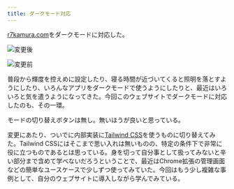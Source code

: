 ```yaml
---
title: ダークモード対応
---
```

[r7kamura.com](https://r7kamura.com/)をダークモードに対応した。

![](https://lh4.googleusercontent.com/zXn1SXDw80wkMZSeEY3MKV7QvuJY6c5jYX6wEh2l_gZtbb8hDnwI_h6YkVIbtj1P3VfwkL91VzV68QFmPxB26bNKHgMLddPKUGMWVa1abgkRYMHiOGT-gc6jvhyTc0arU6mRrKQ1g0HoKDPofTOgri4s2kK398C2rjYJJWFQhvrMlehfsAsKoFBJ "変更後")

![](https://lh5.googleusercontent.com/EXIe3ksMJBw4TNmLfXYjpr76uxogYMCPjBXKPEUAbwJ5yA5eOH9UO_jmnRTuEYYPDaRHPJxSGGZESKsT2mHfFoaVNdecjK6B2LPHeH4VF7iP40IYimEu6pAliM83yQX0k1Pdiu1AO4r93uOUL8-URGfmTcLpVu6jjwOc4NqfZ2QR2PAq7VFGHecv "変更前")

普段から輝度を控えめに設定したり、寝る時間が近づいてくると照明を落とすようにしたり、いろんなアプリをダークモードで使うようにしたりと、最近はいろいろと気を遣うようになってきた。今回このウェブサイトでダークモードに対応したのも、その一環。

モードの切り替えボタンは無し。無いほうが良いと思っている。

変更にあたり、ついでに内部実装に[Tailwind CSS](https://tailwindcss.com/)を使うものに切り替えてみた。Tailwind CSSにはそこまで思い入れは無いものの、特定の条件下で非常に役に立つものであるとは思っている。身を切って自分事として扱ってみないと辛い部分まで含めて学べないだろうということで、最近はChrome拡張の管理画面などの簡単なユースケースで少しずつ使ってみていた。今回はもう少し複雑な事例として、自分のウェブサイトに導入しながら学んでみている。
